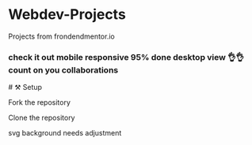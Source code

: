 # Webdev-Projects
Projects from frondendmentor.io
<h3>check it out mobile responsive 95% done desktop view 👌👌 count on you collaborations</h3>
# ⚒️ Setup
<p>Fork the repository</p>
<p>Clone the repository</p>
<p>svg background needs adjustment</p>
